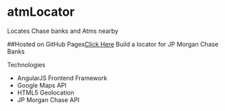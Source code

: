 atmLocator
==========
Locates Chase banks and Atms nearby

##Hosted on GitHub Pages[Click Here](http:/http://nathansass.github.io/atmLocator/) 
Build a locator for JP Morgan Chase Banks

Technologies
- AngularJS Frontend Framework
- Google Maps API
- HTML5 Geolocation
- JP Morgan Chase API
